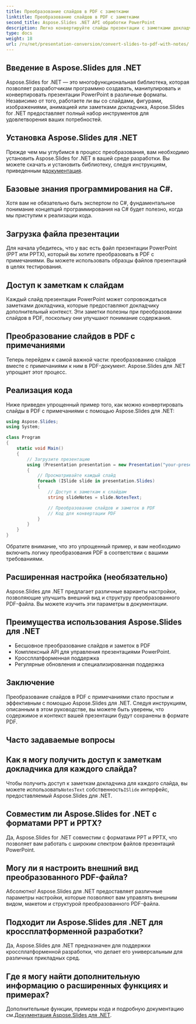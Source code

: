 ```yaml
---
title: Преобразование слайдов в PDF с заметками
linktitle: Преобразование слайдов в PDF с заметками
second_title: Aspose.Slides .NET API обработки PowerPoint
description: Легко конвертируйте слайды презентации с заметками докладчика в PDF с помощью Aspose.Slides для .NET. Беспрепятственное сохранение контента и контекста.
type: docs
weight: 18
url: /ru/net/presentation-conversion/convert-slides-to-pdf-with-notes/
---
```


## Введение в Aspose.Slides для .NET

Aspose.Slides for .NET — это многофункциональная библиотека, которая позволяет разработчикам программно создавать, манипулировать и конвертировать презентации PowerPoint в различные форматы. Независимо от того, работаете ли вы со слайдами, фигурами, изображениями, анимацией или заметками докладчика, Aspose.Slides for .NET предоставляет полный набор инструментов для удовлетворения ваших потребностей.

## Установка Aspose.Slides для .NET

Прежде чем мы углубимся в процесс преобразования, вам необходимо установить Aspose.Slides for .NET в вашей среде разработки. Вы можете скачать и установить библиотеку, следуя инструкциям, приведенным в[документация](https://releases.aspose.com/email/net/).

## Базовые знания программирования на C#.

Хотя вам не обязательно быть экспертом по C#, фундаментальное понимание концепций программирования на C# будет полезно, когда мы приступим к реализации кода.

## Загрузка файла презентации

Для начала убедитесь, что у вас есть файл презентации PowerPoint (PPT или PPTX), который вы хотите преобразовать в PDF с примечаниями. Вы можете использовать образцы файлов презентаций в целях тестирования.

## Доступ к заметкам к слайдам

Каждый слайд презентации PowerPoint может сопровождаться заметками докладчика, которые предоставляют докладчику дополнительный контекст. Эти заметки полезны при преобразовании слайдов в PDF, поскольку они улучшают понимание содержания.

## Преобразование слайдов в PDF с примечаниями

Теперь перейдем к самой важной части: преобразованию слайдов вместе с примечаниями к ним в PDF-документ. Aspose.Slides для .NET упрощает этот процесс.

## Реализация кода

Ниже приведен упрощенный пример того, как можно конвертировать слайды в PDF с примечаниями с помощью Aspose.Slides для .NET:

```csharp
using Aspose.Slides;
using System;

class Program
{
    static void Main()
    {
        // Загрузите презентацию
        using (Presentation presentation = new Presentation("your-presentation.pptx"))
        {
            // Просматривайте каждый слайд
            foreach (ISlide slide in presentation.Slides)
            {
                // Доступ к заметкам к слайдам
                string slideNotes = slide.NotesText;

                // Преобразование слайдов и заметок в PDF
                // Код для конвертации PDF
            }
        }
    }
}
```

Обратите внимание, что это упрощенный пример, и вам необходимо включить логику преобразования PDF в соответствии с вашими требованиями.

## Расширенная настройка (необязательно)

Aspose.Slides для .NET предлагает различные варианты настройки, позволяющие улучшить внешний вид и структуру преобразованного PDF-файла. Вы можете изучить эти параметры в документации.

## Преимущества использования Aspose.Slides для .NET

- Бесшовное преобразование слайдов и заметок в PDF
- Комплексный API для управления презентациями PowerPoint.
- Кроссплатформенная поддержка
- Регулярные обновления и специализированная поддержка

## Заключение

Преобразование слайдов в PDF с примечаниями стало простым и эффективным с помощью Aspose.Slides для .NET. Следуя инструкциям, описанным в этом руководстве, вы можете быть уверены, что содержимое и контекст вашей презентации будут сохранены в формате PDF.

## Часто задаваемые вопросы

## Как я могу получить доступ к заметкам докладчика для каждого слайда?

 Чтобы получить доступ к заметкам докладчика для каждого слайда, вы можете использовать`NotesText` собственность`ISlide` интерфейс, предоставляемый Aspose.Slides для .NET.

## Совместим ли Aspose.Slides for .NET с форматами PPT и PPTX?

Да, Aspose.Slides for .NET совместим с форматами PPT и PPTX, что позволяет вам работать с широким спектром файлов презентаций PowerPoint.

## Могу ли я настроить внешний вид преобразованного PDF-файла?

Абсолютно! Aspose.Slides для .NET предоставляет различные параметры настройки, которые позволяют вам управлять внешним видом, макетом и структурой преобразованного PDF-файла.

## Подходит ли Aspose.Slides для .NET для кроссплатформенной разработки?

Да, Aspose.Slides для .NET предназначен для поддержки кроссплатформенной разработки, что делает его универсальным для различных прикладных сред.

## Где я могу найти дополнительную информацию о расширенных функциях и примерах?

 Дополнительные функции, примеры кода и подробную документацию см.[Документация Aspose.Slides для .NET](https://reference.aspose.com/slides/net/).